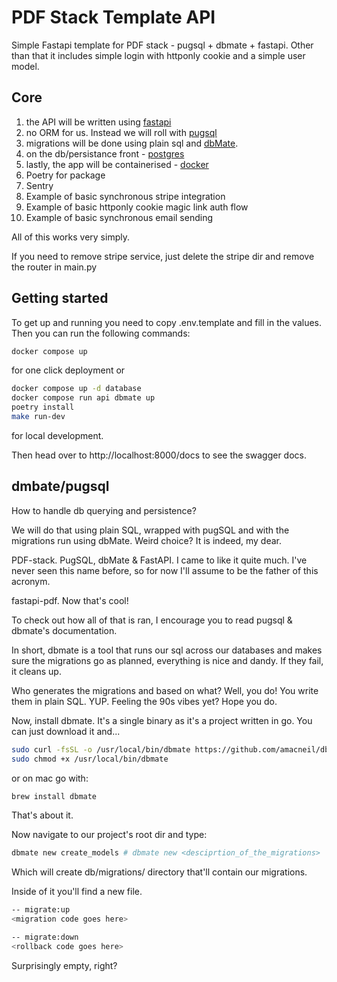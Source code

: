 # PDF Stack Template API

Simple Fastapi template for PDF stack - pugsql + dbmate + fastapi.
Other than that it includes simple login with httponly cookie and a simple user model.

## Core
1. the API will be written using [fastapi](https://github.com/tiangolo/fastapi)
2. no ORM for us. Instead we will roll with [pugsql](https://github.com/mcfunley/pugsql)
3. migrations will be done using plain sql and [dbMate](https://github.com/mcfunley/pugsql).
4. on the db/persistance front - [postgres](https://www.postgresql.org/)
5. lastly, the app will be containerised - [docker](https://www.docker.com/)
6. Poetry for package
7. Sentry
8. Example of basic synchronous stripe integration
9. Example of basic httponly cookie magic link auth flow
10. Example of basic synchronous email sending

All of this works very simply.

If you need to remove stripe service, just delete the stripe dir and remove the router in main.py

## Getting started
To get up and running you need to copy .env.template and fill in the values.
Then you can run the following commands:

```bash
docker compose up
```
for one click deployment or
```bash
docker compose up -d database
docker compose run api dbmate up
poetry install
make run-dev
```
for local development.

Then head over to http://localhost:8000/docs to see the swagger docs.

## dmbate/pugsql
How to handle db querying and persistence? 

We will do that using plain SQL, wrapped with pugSQL and with the migrations run using dbMate. Weird choice? It is indeed, my dear.

PDF-stack. PugSQL, dbMate & FastAPI. I came to like it quite much. I've never seen this name before, so for now I'll assume to be the father of this acronym.

fastapi-pdf. Now that's cool!

To check out how all of that is ran, I encourage you to read pugsql & dbmate's documentation.

In short, dbmate is a tool that runs our sql across our databases and makes sure the migrations go as planned, everything is nice and dandy. If they fail, it cleans up.

Who generates the migrations and based on what? Well, you do! You write them in plain SQL. YUP. Feeling the 90s vibes yet? Hope you do.

Now, install dbmate. It's a single binary as it's a project written in go. You can just download it and...

```bash
sudo curl -fsSL -o /usr/local/bin/dbmate https://github.com/amacneil/dbmate/releases/latest/download/dbmate-linux-amd64
sudo chmod +x /usr/local/bin/dbmate
```

or on mac go with:

```bash
brew install dbmate
```

That's about it.

Now navigate to our project's root dir and type:

```bash
dbmate new create_models # dbmate new <desciprtion_of_the_migrations>
```

Which will create db/migrations/ directory that'll contain our migrations.

Inside of it you'll find a new file.

```bash 
-- migrate:up
<migration code goes here>

-- migrate:down
<rollback code goes here>
```
Surprisingly empty, right?

